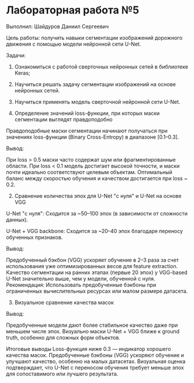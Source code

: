 # Лабораторная работа №5
Выполнил: Шайдуров Даниил Сергеевич

Цель работы: получить навыки сегментации изображений дорожного движения
с помощью модели нейронной сети U-Net.

Задачи:
1. Ознакомиться с работой сверточных нейронных сетей в библиотеке Keras;
2. Научиться решать задачу сегментации изображений на основе нейронных
сетей.
3. Научиться применять модель сверточной нейронной сети U-Net.


1. Определение значений loss-функции, при которых маски сегментации выглядят правдоподобно

Правдоподобные маски сегментации начинают получаться при значениях loss-функции (Binary Cross-Entropy) в диапазоне [0.1–0.3].

Вывод:

При loss > 0.5 маски часто содержат шум или фрагментированные области.
При loss < 0.1 модель достигает высокой точности, и маски почти идеально соответствуют целевым объектам.
Оптимальный баланс между скоростью обучения и качеством достигается при loss ~ 0.2.

2. Сравнение количества эпох для U-Net "с нуля" и U-Net на основе VGG

U-Net "с нуля": Сходится за ~50–100 эпох (в зависимости от сложности данных).

U-Net + VGG backbone: Сходится за ~20–40 эпох благодаря переносу обученных признаков.

Вывод:

Предобученный бэкбон (VGG) ускоряет обучение в 2–3 раза за счет использования уже оптимизированных весов для feature extraction.
Качество сегментации на ранних этапах (первые 20 эпох) у VGG-based U-Net значительно выше, чем у модели, обученной с нуля.
Рекомендация: Использовать предобученные бэкбоны при ограниченных вычислительных ресурсах или малом размере датасета.

3. Визуальное сравнение качества масок

Вывод:

Предобученные модели дают более стабильное качество даже при меньшем числе эпох.
Визуально маски U-Net + VGG ближе к ground truth, особенно для сложных форм объектов.

Итоговые выводы
Loss-функция ниже 0.3 — индикатор хорошего качества масок.
Предобученные бэкбоны (VGG) ускоряют обучение и улучшают качество, особенно на малых датасетах.
Визуальная оценка подтверждает, что U-Net с переносом обучения требует меньше эпох для сопоставимого или лучшего результата.